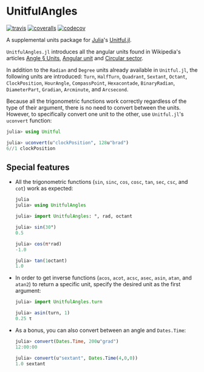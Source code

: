 # UnitfulAngles

[![travis][travis-img]](https://travis-ci.org/yakir12/UnitfulAngles.jl)
[![coveralls][coveralls-img]](https://coveralls.io/github/yakir12/UnitfulAngles.jl)
[![codecov][codecov-img]](http://codecov.io/github/yakir12/UnitfulAngles.jl)

[travis-img]: https://img.shields.io/travis/yakir12/UnitfulAngles.jl/master.svg?label=travis
[coveralls-img]: https://img.shields.io/codecov/c/github/yakir12/UnitfulAngles.jl/master.svg?label=coveralls
[codecov-img]: https://img.shields.io/codecov/c/github/yakir12/UnitfulAngles.jl/master.svg?label=codecov

A supplemental units package for [Julia](https://julialang.org)'s [Unitful.jl](https://github.com/ajkeller34/Unitful.jl).

`UnitfulAngles.jl` introduces all the angular units found in Wikipedia's articles [Angle § Units](https://en.wikipedia.org/wiki/Angle#Units), [Angular unit](https://en.wikipedia.org/wiki/Angular_unit) and [Circular sector](https://en.wikipedia.org/wiki/Circular_sector).

In addition to the `Radian` and `Degree` units already available in `Unitful.jl`, the following units are introduced: `Turn`, `HalfTurn`, `Quadrant`, `Sextant`, `Octant`, `ClockPosition`, `HourAngle`, `CompassPoint`, `Hexacontade`, `BinaryRadian`, `DiameterPart`, `Gradian`, `Arcminute`, and `Arcsecond`.

Because all the trigonometric functions work correctly regardless of the type of their argument, there is no need to convert between the units. However, to specifically convert one unit to the other, use `Unitful.jl`'s `uconvert` function:
```julia
julia> using Unitful

julia> uconvert(u"clockPosition", 128u"brad")
6//1 clockPosition
```

## Special features

- All the trigonometric functions (`sin`, `sinc`, `cos`, `cosc`, `tan`, `sec`, `csc`, and `cot`) work as expected:
  ```julia
  julia
  julia> using UnitfulAngles

  julia> import UnitfulAngles: °, rad, octant

  julia> sin(30°)
  0.5

  julia> cos(π*rad)
  -1.0

  julia> tan(1octant)
  1.0
  ```
- In order to get inverse functions (`acos`, `acot`, `acsc`, `asec`, `asin`, `atan`, and `atan2`) to return a specific unit, specify the desired unit as the first argument: 
  ```julia
  julia> import UnitfulAngles.turn

  julia> asin(turn, 1)
  0.25 τ
  ```
- As a bonus, you can also convert between an angle and `Dates.Time`:
  ```julia
  julia> convert(Dates.Time, 200u"grad")
  12:00:00

  julia> convert(u"sextant", Dates.Time(4,0,0))
  1.0 sextant
  ```
